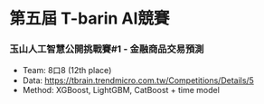 # 第五屆 T-barin AI競賽 
### 玉山人工智慧公開挑戰賽#1 - 金融商品交易預測

* Team: 8口8 (12th place)
* Data: https://tbrain.trendmicro.com.tw/Competitions/Details/5
* Method: XGBoost, LightGBM, CatBoost + time model
